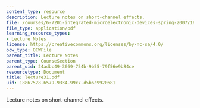 ```yaml
---
content_type: resource
description: Lecture notes on short-channel effects.
file: /courses/6-720j-integrated-microelectronic-devices-spring-2007/188675286579933499c7d5b6c9920681_lecture31.pdf
file_type: application/pdf
learning_resource_types:
- Lecture Notes
license: https://creativecommons.org/licenses/by-nc-sa/4.0/
ocw_type: OCWFile
parent_title: Lecture Notes
parent_type: CourseSection
parent_uid: 24adbc49-3669-754b-9b55-79f56e9b84ce
resourcetype: Document
title: lecture31.pdf
uid: 18867528-6579-9334-99c7-d5b6c9920681
---
```

Lecture notes on short-channel effects.